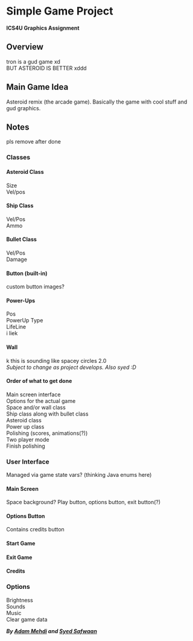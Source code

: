 # Simple Game Project
**ICS4U Graphics Assignment**<br/>

## Overview
tron is a gud game xd<br/>
BUT ASTEROID IS BETTER xddd<br/>

## Main Game Idea
Asteroid remix (the arcade game). Basically the game with cool stuff and gud graphics.<br/>

## Notes
pls remove after done<br/>
### Classes
#### Asteroid Class
Size<br/>
Vel/pos<br/>
#### Ship Class
Vel/Pos<br/>
Ammo<br/>
#### Bullet Class
Vel/Pos<br/>
Damage<br/>
#### Button (built-in)
custom button images?<br/>
#### Power-Ups
Pos<br/>
PowerUp Type<br/>
LifeLine<br/>
i liek<br/>
#### Wall
k this is sounding like spacey circles 2.0<br/>
*Subject to change as project develops. Also syed :D*<br/>

#### Order of what to get done
Main screen interface <br/>
Options for the actual game <br/>
Space and/or wall class <br/>
Ship class along with bullet class <br/>
Asteroid class <br/>
Power up class <br/>
Polishing (scores, animations(?)) <br/>
Two player mode </br>
Finish polishing </br>


### User Interface
Managed via game state vars? (thinking Java enums here)<br/>
#### Main Screen
Space background? Play button, options button, exit button(?) <br/>
#### Options Button
Contains credits button <br/>

#### Start Game
#### Exit Game
#### Credits

### Options
Brightness<br/>
Sounds<br/>
Music<br/>
Clear game data<br/>

**_By [Adam Mehdi](https://github.com/AdamMedee "Adam's GH") and [Syed Safwaan](https://github.com/syed-safwaan "Syed's GH")_**<br/>
